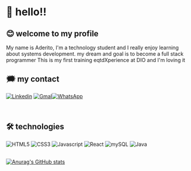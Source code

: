# 👋 hello!!

## 😊 welcome to my profile

My name is Aderito, I'm a technology student and I really enjoy learning about systems development.
my dream and goal is to become a full stack
programmer
This is my first training eqtdXperience at DIO and I'm loving it

## 🗯 my contact

<div>

[![Linkedin](https://img.shields.io/badge/LinkedIn-0077B5?style=for-the-badge&logo=linkedin&logoColor=white)](https://www.linkedin.com/in/aderito-francisco-8a2a75230/)
[![Gmal](https://img.shields.io/badge/Gmail-D14836?style=for-the-badge&logo=gmail&logoColor=white)](aderitoadestar@gmail.com)[![WhatsApp](https://img.shields.io/badge/WhatsApp-25D366?style=for-the-badge&logo=whatsapp&logoColor=white)]()

</div>

<br>

## 🛠 technologies

<div>

<img align="center" alt="HTML5" src="https://img.shields.io/badge/HTML5-E34F26?style=for-the-badge&logo=html5&logoColor=white">
<img align="center" alt="CSS3" src="https://img.shields.io/badge/CSS3-1572B6?style=for-the-badge&logo=css3&logoColor=white">
<img align="center" alt="Javascript" src="https://img.shields.io/badge/JavaScript-F7DF1E?style=for-the-badge&logo=javascript&logoColor=black">
<img align="center" alt="React" src="https://img.shields.io/badge/React-20232A?style=for-the-badge&logo=react&logoColor=61DAFB">
<img align="center" alt="mySQL" src="https://img.shields.io/badge/MySQL-00000F?style=for-the-badge&logo=mysql&logoColor=white">
<img align="center" alt="Java" src="https://img.shields.io/badge/Java-ED8B00?style=for-the-badge&logo=openjdk&logoColor=white">

</div>

<br>

[![Anurag's GitHub stats](https://github-readme-stats.vercel.app/api?username=Aderito-ad)](https://github.com/anuraghazra/github-readme-stats)

</div>
